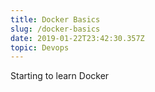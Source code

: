 ```yaml
---
title: Docker Basics
slug: /docker-basics
date: 2019-01-22T23:42:30.357Z
topic: Devops
---
```

Starting to learn Docker
